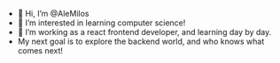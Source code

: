 - 👋 Hi, I’m @AleMilos
- 👀 I’m interested in learning computer science!
- 🌱 I’m working as a react frontend developer, and learning day by day.
- My next goal is to explore the backend world, and who knows what comes next!


<!---
AleMilos/AleMilos is a ✨ special ✨ repository because its `README.md` (this file) appears on your GitHub profile.
You can click the Preview link to take a look at your changes.
--->
